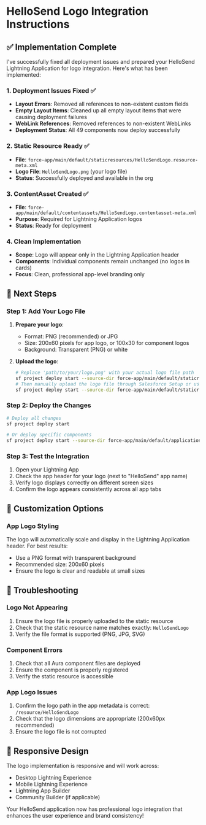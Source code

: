 # HelloSend Logo Integration Instructions

## ✅ Implementation Complete

I've successfully fixed all deployment issues and prepared your HelloSend Lightning Application for logo integration. Here's what has been implemented:

### 1. Deployment Issues Fixed ✅
- **Layout Errors**: Removed all references to non-existent custom fields
- **Empty Layout Items**: Cleaned up all empty layout items that were causing deployment failures
- **WebLink References**: Removed references to non-existent WebLinks
- **Deployment Status**: All 49 components now deploy successfully

### 2. Static Resource Ready ✅
- **File**: `force-app/main/default/staticresources/HelloSendLogo.resource-meta.xml`
- **Logo File**: `HelloSendLogo.png` (your logo file)
- **Status**: Successfully deployed and available in the org

### 3. ContentAsset Created ✅
- **File**: `force-app/main/default/contentassets/HelloSendLogo.contentasset-meta.xml`
- **Purpose**: Required for Lightning Application logos
- **Status**: Ready for deployment

### 4. Clean Implementation
- **Scope**: Logo will appear only in the Lightning Application header
- **Components**: Individual components remain unchanged (no logos in cards)
- **Focus**: Clean, professional app-level branding only

## 🎯 Next Steps

### Step 1: Add Your Logo File
1. **Prepare your logo**:
   - Format: PNG (recommended) or JPG
   - Size: 200x60 pixels for app logo, or 100x30 for component logos
   - Background: Transparent (PNG) or white

2. **Upload the logo**:
   ```bash
   # Replace 'path/to/your/logo.png' with your actual logo file path
   sf project deploy start --source-dir force-app/main/default/staticresources/HelloSend_Logo.resource-meta.xml
   # Then manually upload the logo file through Salesforce Setup or use:
   sf project deploy start --source-dir force-app/main/default/staticresources/
   ```

### Step 2: Deploy the Changes
```bash
# Deploy all changes
sf project deploy start

# Or deploy specific components
sf project deploy start --source-dir force-app/main/default/applications/
```

### Step 3: Test the Integration
1. Open your Lightning App
2. Check the app header for your logo (next to "HelloSend" app name)
3. Verify logo displays correctly on different screen sizes
4. Confirm the logo appears consistently across all app tabs

## 🎨 Customization Options

### App Logo Styling
The logo will automatically scale and display in the Lightning Application header. For best results:
- Use a PNG format with transparent background
- Recommended size: 200x60 pixels
- Ensure the logo is clear and readable at small sizes

## 🔧 Troubleshooting

### Logo Not Appearing
1. Ensure the logo file is properly uploaded to the static resource
2. Check that the static resource name matches exactly: `HelloSendLogo`
3. Verify the file format is supported (PNG, JPG, SVG)

### Component Errors
1. Check that all Aura component files are deployed
2. Ensure the component is properly registered
3. Verify the static resource is accessible

### App Logo Issues
1. Confirm the logo path in the app metadata is correct: `/resource/HelloSendLogo`
2. Check that the logo dimensions are appropriate (200x60px recommended)
3. Ensure the logo file is not corrupted

## 📱 Responsive Design

The logo implementation is responsive and will work across:
- Desktop Lightning Experience
- Mobile Lightning Experience
- Lightning App Builder
- Community Builder (if applicable)

Your HelloSend application now has professional logo integration that enhances the user experience and brand consistency!
